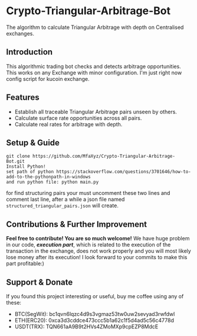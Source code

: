 # Crypto-Triangular-Arbitrage-Bot
The algorithm to calculate Triangular Arbitrage with depth on Centralised exchanges.

## Introduction
This algorithmic trading bot checks and detects arbitrage opportunities. This works on any Exchange with minor configuration. I'm just right now config script for kucoin exchange.

## Features
* Establish all traceable Triangular Arbitrage pairs unseen by others.
* Calculate surface rate opportunities across all pairs.
* Calculate real rates for arbitrage with depth.

## Setup & Guide
```
git clone https://github.com/MfaXyz/Crypto-Triangular-Arbitrage-Bot.git
Install Python!
set path of python https://stackoverflow.com/questions/3701646/how-to-add-to-the-pythonpath-in-windows
and run python file: python main.py
```
for find structuring pairs your must uncomment these two lines and comment last line, after a while a json file named `structured_triangular_pairs.json` will create.

## Contributions & Further Improvement
**Feel free to contribute! You are so much welcome!**
We have huge problem in our code, ***execution part***, which is related to the execution of the transaction in the exchange, does not work properly and you will most likely lose money after its execution! I look forward to your commits to make this part profitable:)

## Support & Donate
If you found this project interesting or useful, buy me coffee using any of these:
* BTC(SegWit): bc1qvn6lqzc4d9s3vgmaz53tw0uw2sevyad3rwfdwl
* ETH(ERC20): 0xca3d3cddce473ccc5b1a62c1f5d4ad5c56c4778d
* USDT(TRX): TQN661aA9B9t2HVs4ZMoMXp9cpEZP8MdcE
    

